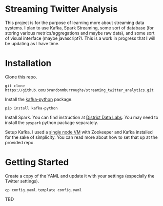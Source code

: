 # Streaming Twitter Analysis

This project is for the purpose of learning more about streaming data systems.  I plan to use Kafka, Spark Streaming, some sort of database (for storing various metrics/aggregations and maybe raw data), and some sort of visual interface (maybe javascript?).  This is a work in progress that I will be updating as I have time.

# Installation

Clone this repo.

```
git clone https://github.com/brandonmburroughs/streaming_twitter_analytics.git
```

Install the [kafka-python](https://github.com/mumrah/kafka-python) package.

```
pip install kafka-python
```

Install Spark.  You can find instruction at [District Data Labs](https://districtdatalabs.silvrback.com/getting-started-with-spark-in-python).  You may need to install the `pyspark` python package separately.

Setup Kafka.  I used a [single node VM](https://github.com/chadlung/vagrant-kafka) with Zookeeper and Kafka installed for the sake of simplicity.  You can read more about how to set that up at the provided repo.

# Getting Started

Create a copy of the YAML and update it with your settings (especially the Twitter settings).

```
cp config.yaml.template config.yaml
```

TBD